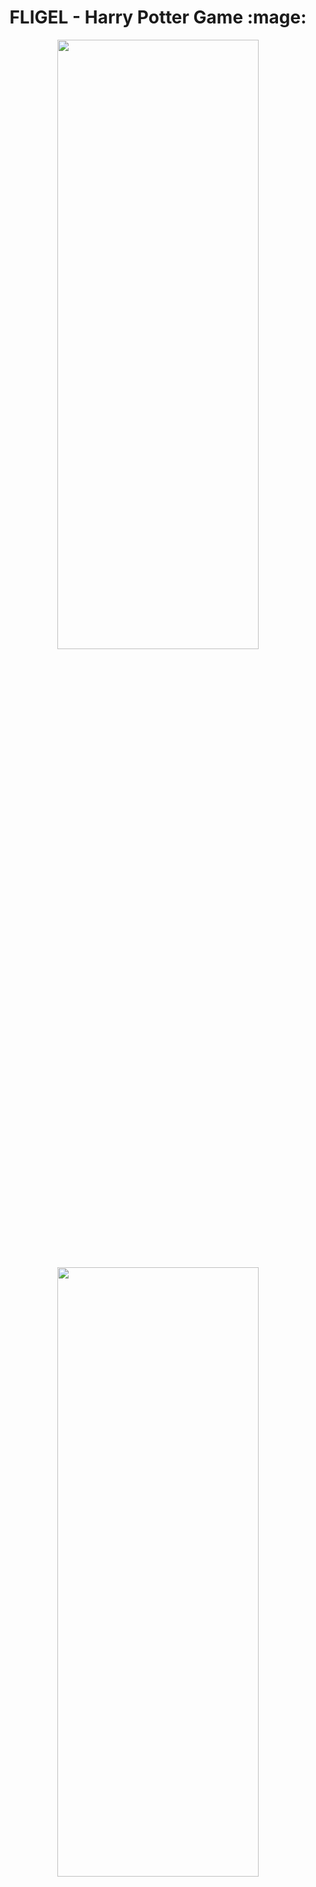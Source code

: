 <h1 align="center">FLIGEL - Harry Potter Game :mage:</h1>

<p align="center">
<img src="https://user-images.githubusercontent.com/53074235/122717330-15060280-d289-11eb-958e-4c6b397d5697.png" width="80%" height="50%">
</p>

<p align="center">
<img src="https://user-images.githubusercontent.com/53074235/122720908-a8413700-d28d-11eb-99bd-7964054cbaf4.png" width="80%" height="50%">
</p>
